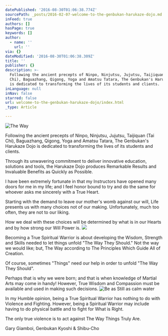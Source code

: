 ```yaml
---
datePublished: '2016-08-30T01:06:38.774Z'
sourcePath: _posts/2016-02-07-welcome-to-the-genbukan-harukaze-dojo.md
inFeed: true
authors: []
hasPage: true
keywords: []
author:
  - name: ''
    url: ''
via: {}
dateModified: '2016-08-30T01:06:38.309Z'
title: ''
publisher: {}
description: >-
  Following the ancient precepts of Ninpo, Ninjutsu, Jujutsu, Taijiquan (Tai
  Chi), Baguazhang, Qigong, Yoga and Amatsu Tatara, The Genbukan's Harukaze Dojo
  is dedicated to transforming the lives of its students and clients.
inLanguage: null
inNav: false
starred: false
url: welcome-to-the-genbukan-harukaze-dojo/index.html
_type: Article

---
```

![The Way](https://s3-us-west-2.amazonaws.com/the-grid-img/p/3e824295c51482d2e310dd221573125a5e0747c2.jpg)

Following the ancient precepts of Ninpo, Ninjutsu, Jujutsu, Taijiquan (Tai Chi), Baguazhang, Qigong, Yoga and Amatsu Tatara, The Genbukan's Harukaze Dojo is dedicated to transforming the lives of its students and clients.

Through its unwavering commitment to deliver innovative education, solutions and tools, the Harukaze Dojo produces Remarkable Results and Invaluable Benefits as Quickly as Possible.

I have been extremely fortunate in that my Instructors have opened many doors for me in my life; and I feel honor bound to try and do the same for whoever asks me sincerely with a True Heart.

Starting with the demand to leave our mother's womb against our will, Life presents us with many choices not of our making. Unfortunately, much too often, they are not to our liking.

How we deal with these choices will be determined by what is in our Hearts and by how strong our Will Power is.
![](https://s3-us-west-2.amazonaws.com/the-grid-img/p/951fc4173459d84e4e15ef85479698728e7fa51c.jpg)

Becoming a True Spiritual Warrior is about developing the Wisdom, Strength and Skills needed to let things unfold "The Way They Should." Not the way we would like; but, The Way according to The Principles Which Guide All of Creation.

Of course, sometimes "Things" need our help in order to unfold "The Way They Should".

Perhaps that is why we were born; and that is when knowledge of Martial Arts may come in handy! However, True Wisdom and Compassion must be available and used in making such decisions.
![Be as Still as calm water](https://s3-us-west-2.amazonaws.com/the-grid-img/p/f9e5c1adb344b8c7259b3fe1454d435e6eff462c.jpg)

In my Humble opinion, being a True Spiritual Warrior has nothing to do with Violence and Fighting. However, being a Spiritual Warrior may include having to do physical battle and to fight for What is Right.

The only true violence is to act against The Way Things Truly Are.

Gary Giamboi, Genbukan Kyoshi & Shibu-Cho